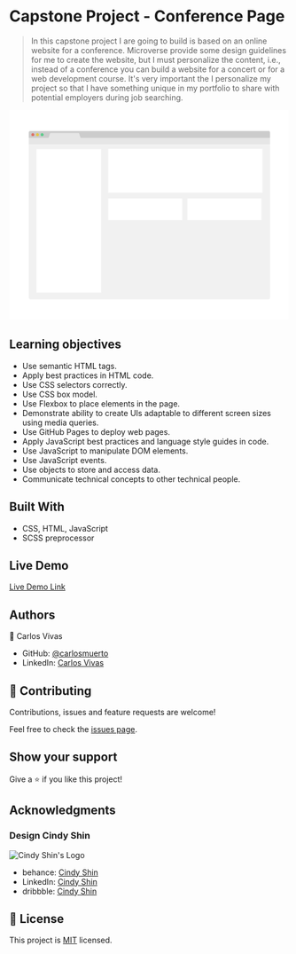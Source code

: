 # Capstone Project - Conference Page

> In this capstone project I are going to build is based on an online website for a conference. Microverse provide some design guidelines for me to create the website, but I must personalize the content, i.e., instead of a conference you can build a website for a concert or for a web development course. It's very important the I personalize my project so that I have something unique in my portfolio to share with potential employers during job searching.

![screenshot](./app_screenshot.png)

 ## Learning objectives

 - Use semantic HTML tags.
 - Apply best practices in HTML code.
 - Use CSS selectors correctly.
 - Use CSS box model.
 - Use Flexbox to place elements in the page.
 - Demonstrate ability to create UIs adaptable to different screen sizes using media queries.
 - Use GitHub Pages to deploy web pages.
 - Apply JavaScript best practices and language style guides in code.
 - Use JavaScript to manipulate DOM elements.
 - Use JavaScript events.
 - Use objects to store and access data.
 - Communicate technical concepts to other technical people.

## Built With

- CSS, HTML, JavaScript
- SCSS preprocessor

## Live Demo

[Live Demo Link](https://livedemo.com)

## Authors

👤 Carlos Vivas

- GitHub: [@carlosmuerto](https://github.com/carlosmuerto)
- LinkedIn: [Carlos Vivas](https://www.linkedin.com/in/carlos-vivas-818ab831/)


## 🤝 Contributing

Contributions, issues and feature requests are welcome!

Feel free to check the [issues page](issues/).

## Show your support

Give a ⭐️ if you like this project!

## Acknowledgments

### Design Cindy Shin

![Cindy Shin's Logo](https://mir-s3-cdn-cf.behance.net/user/115/0a3f923115241.576e64d0ea9fa.png)

- behance: [Cindy Shin](https://www.behance.net/adagio07)
- LinkedIn: [Cindy Shin](https://www.linkedin.com/in/adagio07/)
- dribbble: [Cindy Shin](https://dribbble.com/adagio07/collections)

## 📝 License

This project is [MIT](LICENSE.md) licensed.
